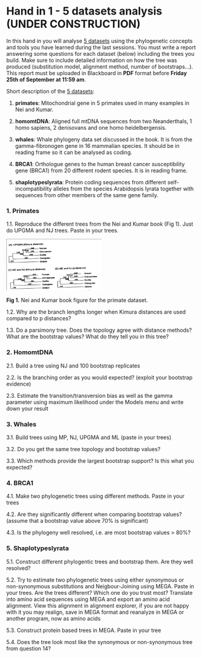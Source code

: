 # Hand in 1 - 5 datasets analysis (UNDER CONSTRUCTION)

In this hand in you will analyse [5 datasets](handin1_dataset.zip) using the phylogenetic concepts and tools you have learned during the last sessions. You must write a report answering some questions for each dataset (below) including the trees you build. Make sure to include detailed information on how the tree was produced (substitution model, alignment method, number of bootstraps...). This report must be uploaded in Blackboard in **PDF** format before **Friday 25th of September at 11:59 am**. 

Short description of the [5 datasets](handin1_dataset.zip):

1. **primates**: Mitochondrial gene in 5 primates used in many examples in Nei and Kumar.

2. **homomtDNA**: Aligned full mtDNA sequences from two Neanderthals, 1 homo sapiens, 2 denisovans and one homo heidelbergensis.

3. **whales**: Whale phylogeny data set discussed in the book. It is from the gamma-fibronogen gene in 16 mammalian species. It should be in reading frame so it can be analysed as coding. 

4. **BRCA1**: Orthologue genes to the human breast cancer susceptibility gene (BRCA1) from 20 different rodent species. It is in reading frame.

5. **shaplotypeslyrata**: Protein coding sequences from different self-incompatibility alleles from the species Arabidopsis lyrata together with sequences from other members of the same gene family. 


### 1. Primates

1.1.	Reproduce the different trees from the Nei and Kumar book (Fig 1). Just do UPGMA and NJ trees. Paste in your trees.

<img src="Fig1.png" width="50%">

**Fig 1.** Nei and Kumar book figure for the primate dataset.

1.2.	Why are the branch lengths longer when Kimura distances are used compared to p distances?

1.3.	Do a parsimony tree. Does the topology agree with distance methods? What are the bootstrap values? What do they tell you in this tree?

### 2. HomomtDNA

2.1.	Build a tree using NJ and 100 bootstrap replicates 

2.2.	Is the branching order as you would expected? (exploit your bootstrap evidence)

2.3.	Estimate the transition/transversion bias as well as the gamma parameter using maximum likelihood under the Models menu and write down your result

### 3. Whales

3.1.	Build trees using MP, NJ, UPGMA and ML (paste in your trees)

3.2.	Do you get the same tree topology and bootstrap values? 

3.3.	Which methods provide the largest bootstrap support? Is this what you expected?

### 4. BRCA1

4.1.	Make two phylogenetic trees using different methods. Paste in your trees

4.2.	Are they significantly different when comparing bootstrap values? (assume that a bootstrap value above 70% is significant)

4.3.	Is the phylogeny well resolved, i.e. are most bootstrap values > 80%? 

### 5. Shaplotypeslyrata

5.1.	Construct different phylogentic trees and bootstrap them. Are they well resolved? 

5.2.	Try to estimate two phylogenetic trees using either synonymous or non-synonymous substitutions and Neigbour-Joining using MEGA. Paste in your trees. Are the trees different? Which one do you trust most? Translate into amino acid sequences using MEGA and export an amino acid alignment. View this alignment in alignment explorer, if you are not happy with it you may realign, save in MEGA format and reanalyze in MEGA or another program, now as amino acids

5.3.	Construct protein based trees in MEGA. Paste in your tree

5.4.	Does the tree look most like the synonymous or non-synonymous tree from question 14?

